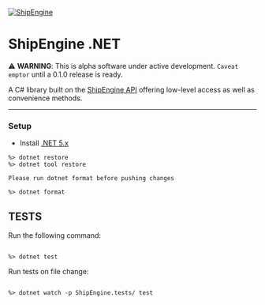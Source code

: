 [![ShipEngine](https://shipengine.github.io/img/shipengine-logo-wide.png)](https://shipengine.com)

# ShipEngine .NET

:warning: **WARNING**: This is alpha software under active development. `Caveat emptor` until a 0.1.0 release is ready.

A C# library built on the [ShipEngine API](https://shipengine.com) offering low-level access as well as convenience methods.

<hr />

### Setup

- Install [.NET 5.x](https://dotnet.microsoft.com/download)

```
%> dotnet restore
%> dotnet tool restore

Please run dotnet format before pushing changes

%> dotnet format
```

## TESTS

Run the following command:

```

%> dotnet test

```

Run tests on file change:

```

%> dotnet watch -p ShipEngine.tests/ test

```

```

```
